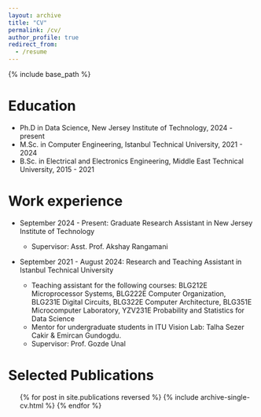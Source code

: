 ```yaml
---
layout: archive
title: "CV"
permalink: /cv/
author_profile: true
redirect_from:
  - /resume
---
```


{% include base_path %}

Education
======
* Ph.D in Data Science, New Jersey Institute of Technology, 2024 - present
* M.Sc. in Computer Engineering, Istanbul Technical University, 2021 - 2024
* B.Sc. in Electrical and Electronics Engineering, Middle East Technical University, 2015 - 2021

Work experience
======
* September 2024 - Present: Graduate Research Assistant in New Jersey Institute of Technology
  * Supervisor: Asst. Prof. Akshay Rangamani

* September 2021 - August 2024: Research and Teaching Assistant in Istanbul Technical University
  * Teaching assistant for the following courses: BLG212E Microprocessor Systems, BLG222E Computer Organization, BLG231E Digital Circuits, BLG322E Computer Architecture, BLG351E Microcomputer Laboratory, YZV231E Probability and Statistics for Data Science
  * Mentor for undergraduate students in ITU Vision Lab: Talha Sezer Cakir & Emircan Gundogdu.
  * Supervisor: Prof. Gozde Unal

Selected Publications
======
  <ul>{% for post in site.publications reversed %}
    {% include archive-single-cv.html %}
  {% endfor %}</ul>
  

  
